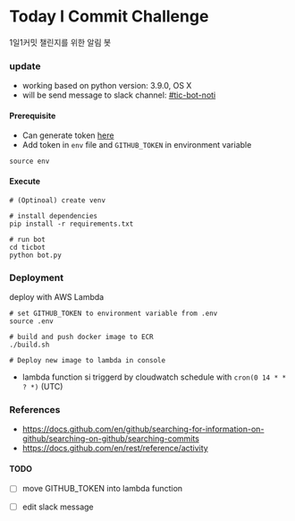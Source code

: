 # Today I Commit Challenge
1일1커밋 챌린지를 위한 알림 봇

### update

- working based on python version: 3.9.0, OS X
- will be send message to slack channel: [#tic-bot-noti](https://tic-challenge.slack.com/archives/C023T4H7ECA)
#### Prerequisite
- Can generate token [here](https://github.com/settings/tokens)
- Add token in `env` file and `GITHUB_TOKEN` in environment variable

```
source env
```

#### Execute

```
# (Optinoal) create venv

# install dependencies
pip install -r requirements.txt

# run bot
cd ticbot
python bot.py
```

### Deployment

deploy with AWS Lambda

```
# set GITHUB_TOKEN to environment variable from .env
source .env

# build and push docker image to ECR
./build.sh

# Deploy new image to lambda in console
```

- lambda function si triggerd by cloudwatch schedule with `cron(0 14 * * ? *)` (UTC)


### References
+ https://docs.github.com/en/github/searching-for-information-on-github/searching-on-github/searching-commits
+ https://docs.github.com/en/rest/reference/activity

#### TODO

- [ ] move GITHUB_TOKEN into lambda function
- [ ] edit slack message

